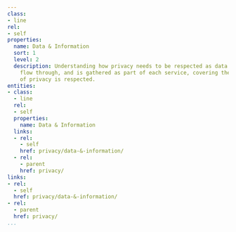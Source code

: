 ```yaml
---
class:
- line
rel:
- self
properties:
  name: Data & Information
  sort: 1
  level: 2
  description: Understanding how privacy needs to be respected as data and information
    flow through, and is gathered as part of each service, covering the legal aspects
    of privacy is respected.
entities:
- class:
  - line
  rel:
  - self
  properties:
    name: Data & Information
  links:
  - rel:
    - self
    href: privacy/data-&-information/
  - rel:
    - parent
    href: privacy/
links:
- rel:
  - self
  href: privacy/data-&-information/
- rel:
  - parent
  href: privacy/
...
```

